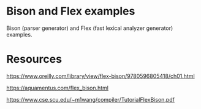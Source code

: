 # Bison and Flex examples
Bison (parser generator) and Flex (fast lexical analyzer generator)  examples.

# Resources

https://www.oreilly.com/library/view/flex-bison/9780596805418/ch01.html

https://aquamentus.com/flex_bison.html

https://www.cse.scu.edu/~m1wang/compiler/TutorialFlexBison.pdf
